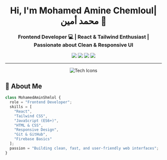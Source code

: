 <h1 align="center">Hi, I'm Mohamed Amine Chemloul| محمد أمين  👋</h1>
<h3 align="center">Frontend Developer 💻 | React & Tailwind Enthusiast | Passionate about Clean & Responsive UI</h3>

<p align="center">
  <a href="https://instagram.com/your_instagram"><img src="https://img.shields.io/badge/@your_instagram-E4405F?style=for-the-badge&logo=instagram&logoColor=white" /></a>
  <a href="https://linkedin.com/in/your_linkedin"><img src="https://img.shields.io/badge/Mohamed%20Amin-0077B5?style=for-the-badge&logo=linkedin&logoColor=white" /></a>
  <a href="https://github.com/your_github"><img src="https://img.shields.io/badge/GitHub-mohamedaminshmlol-181717?style=for-the-badge&logo=github&logoColor=white" /></a>
  <a href="https://mohamedamin-portfolio.com"><img src="https://img.shields.io/badge/Portfolio-Visit-blueviolet?style=for-the-badge&logo=google-chrome&logoColor=white" /></a>
</p>

---
<p align="center">
  <img src="https://skillicons.dev/icons?i=react,tailwindcss,js,html,css,git,github,vscode,firebase" alt="Tech Icons" />
</p>

## 🚀 About Me

```javascript
class MohamedAminShmlol {
  role = "Frontend Developer";
  skills = [
    "React",
    "Tailwind CSS",
    "JavaScript (ES6+)",
    "HTML & CSS",
    "Responsive Design",
    "Git & GitHub",
    "Firebase Basics"
  ];
  passion = "Building clean, fast, and user-friendly web interfaces";
}

